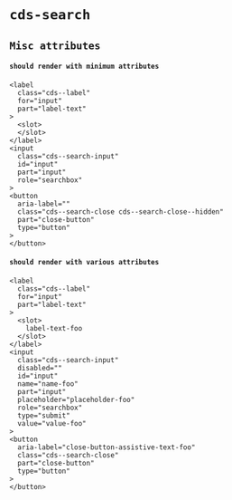 # `cds-search`

## `Misc attributes`

####   `should render with minimum attributes`

```
<label
  class="cds--label"
  for="input"
  part="label-text"
>
  <slot>
  </slot>
</label>
<input
  class="cds--search-input"
  id="input"
  part="input"
  role="searchbox"
>
<button
  aria-label=""
  class="cds--search-close cds--search-close--hidden"
  part="close-button"
  type="button"
>
</button>

```

####   `should render with various attributes`

```
<label
  class="cds--label"
  for="input"
  part="label-text"
>
  <slot>
    label-text-foo
  </slot>
</label>
<input
  class="cds--search-input"
  disabled=""
  id="input"
  name="name-foo"
  part="input"
  placeholder="placeholder-foo"
  role="searchbox"
  type="submit"
  value="value-foo"
>
<button
  aria-label="close-button-assistive-text-foo"
  class="cds--search-close"
  part="close-button"
  type="button"
>
</button>

```

